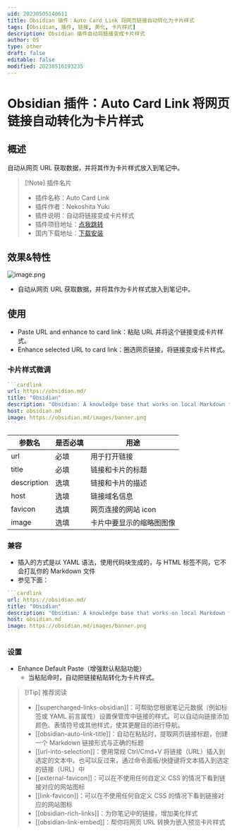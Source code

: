 ```yaml
---
uid: 20230505140611
title: Obsidian 插件：Auto Card Link 将网页链接自动转化为卡片样式
tags: [Obsidian, 插件, 链接, 美化, 卡片样式]
description: Obsidian 插件自动将链接变成卡片样式
author: OS
type: other
draft: false
editable: false
modified: 20230516193235
---
```


# Obsidian 插件：Auto Card Link 将网页链接自动转化为卡片样式

## 概述

自动从网页 URL 获取数据，并将其作为卡片样式放入到笔记中。

> [!Note] 插件名片
> - 插件名称：Auto Card Link
> - 插件作者：Nekoshita Yuki
> - 插件说明：自动将链接变成卡片样式
> - 插件项目地址：[点我跳转](https://github.com/nekoshita/obsidian-auto-card-link)
> - 国内下载地址：[下载安装](https://pkmer.cn/products/plugin/pluginMarket/?auto-card-link)

## 效果&特性

![image.png](https://cdn.pkmer.cn/images/20230505141723.png!pkmer)

- 自动从网页 URL 获取数据，并将其作为卡片样式放入到笔记中。

## 使用

- Paste URL and enhance to card link：粘贴 URL 并将这个链接变成卡片样式。
- Enhance selected URL to card link：圈选网页链接，将链接变成卡片样式。

### 卡片样式微调

````yaml
```cardlink
url: https://obsidian.md/
title: "Obsidian"
description: "Obsidian: A knowledge base that works on local Markdown files."
host: obsidian.md
image: https://obsidian.md/images/banner.png
```
````

| 参数名        | 是否必填    | 用途                           |
|-------------|--------------|------------------------------------------|
| url         | 必填         | 用于打开链接    |
| title       | 必填         | 链接和卡片的标题                        |
| description | 选填        | 链接和卡片的描述                 |
| host        | 选填        | 链接域名信息                         |
| favicon     | 选填        | 网页连接的网站 icon                    |
| image       | 选填        | 卡片中要显示的缩略图图像|

### 兼容

- 插入的方式是以 YAML 语法，使用代码块生成的，与 HTML 标签不同，它不会打乱你的 Markdown 文件
- 参见下面：

````yaml
```cardlink
url: https://obsidian.md/
title: "Obsidian"
description: "Obsidian: A knowledge base that works on local Markdown files."
host: obsidian.md
image: https://obsidian.md/images/banner.png
```
````

### 设置

- Enhance Default Paste（增强默认粘贴功能）
	- 当粘贴命时，自动把链接粘贴转化为卡片样式。

> [!Tip] 推荐阅读
> - [[supercharged-links-obsidian]]：可帮助您根据笔记元数据（例如标签或 YAML 前言属性）设置保管库中链接的样式。可以自动向链接添加颜色、表情符号或其他样式，使其更醒目的进行导航。
> - [[obsidian-auto-link-title]]：自动在粘贴时，提取网页链接标题，创建一个 Markdown 链接形式与正确的标题
> - [[url-into-selection]]：使用常规 Ctrl/Cmd+V 将链接（URL）插入到选定的文本中。也可以反过来，通过命令面板/快捷键将文本插入到选定的链接（URL）中
> - [[external-favicon]]：可以在不使用任何自定义 CSS 的情况下看到链接对应的网站图标
> - [[link-favicon]]：可以在不使用任何自定义 CSS 的情况下看到链接对应的网站图标
> - [[obsidian-rich-links]]：为你笔记中的链接，增加美化样式
> - [[obsidian-link-embed]]：帮你将网页 URL 转换为嵌入预览卡片样式
